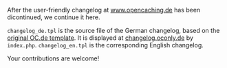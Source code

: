 After the user-friendly changelog at www.opencaching.de has been dicontinued,
we continue it here.

`changelog_de.tpl` is the source file of the German changelog, based on the
[original OC.de template](https://github.com/OpencachingDeutschland/oc-server3/blob/3af8b23c35b0ce3e26aaa1eae9dfeff4df3def8a/htdocs/templates2/ocstyle/articles/DE/changelog.tpl).
It is displayed at [changelog.oconly.de](http://changelog.oconly.de)
by `index.php`. `changelog_en.tpl` is the corresponding English changelog.

Your contributions are welcome!
